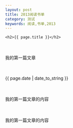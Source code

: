 ```yaml
---
layout: post
title: 2013阅读书单
category: 测试
keywords: 阅读,书单,2013
---
```

	<h2>{{ page.title }}</h2>
　　<p>我的第一篇文章</p>
　　<p>{{ page.date | date_to_string }}</p>
　<p>我的第一篇文章的内容</p>
　<p>我的第一篇文章的内容</p>
